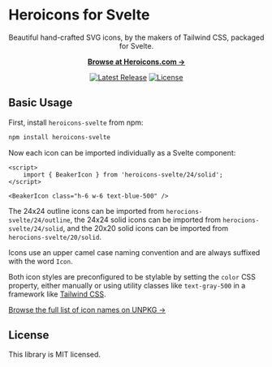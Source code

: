 # Heroicons for Svelte

<p align="center">
	Beautiful hand-crafted SVG icons, by the makers of Tailwind CSS, packaged for Svelte.
</p>

<p align="center">
  <a href="https://heroicons.com"><strong>Browse at Heroicons.com &rarr;</strong></a>
</p>

<p align="center">
	<a href="https://github.com/travishorn/heroicons-svelte/releases"><img src="https://img.shields.io/npm/v/heroicons-svelte" alt="Latest Release"></a>
	<a href="https://github.com/travishorn/heroicons-svelte/blob/master/LICENSE"><img
	src="https://img.shields.io/npm/l/heroicons-svelte" alt="License"></a>
</p>

## Basic Usage

First, install `heroicons-svelte` from npm:

```sh
npm install heroicons-svelte
```

Now each icon can be imported individually as a Svelte component:

```svelte
<script>
	import { BeakerIcon } from 'heroicons-svelte/24/solid';
</script>

<BeakerIcon class="h-6 w-6 text-blue-500" />
```

The 24x24 outline icons can be imported from `herocions-svelte/24/outline`, the 24x24 solid icons
can be imported from `herocions-svelte/24/solid`, and the 20x20 solid icons can be imported from
`herocions-svelte/20/solid`.

Icons use an upper camel case naming convention and are always suffixed with the word `Icon`.

Both icon styles are preconfigured to be stylable by setting the `color` CSS property, either
manually or using utility classes like `text-gray-500` in a framework like [Tailwind
CSS](https://tailwindcss.com/).

[Browse the full list of icon names on UNPKG →](https://unpkg.com/browse/heroicons-svelte/dist/24/outline/)

## License

This library is MIT licensed.
